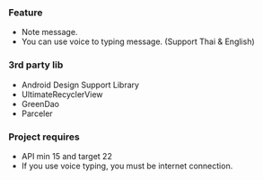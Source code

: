 ### Feature
- Note message.
- You can use voice to typing message. (Support Thai & English)

### 3rd party lib
- Android Design Support Library
- UltimateRecyclerView
- GreenDao
- Parceler

### Project requires
- API min 15 and target 22
- If you use voice typing, you must be internet connection.
